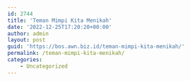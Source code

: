 ```yaml
---
id: 2744
title: 'Teman Mimpi Kita Menikah'
date: '2022-12-25T17:20:20+00:00'
author: admin
layout: post
guid: 'https://bos.awn.biz.id/teman-mimpi-kita-menikah/'
permalink: /teman-mimpi-kita-menikah/
categories:
    - Uncategorized
---
```


